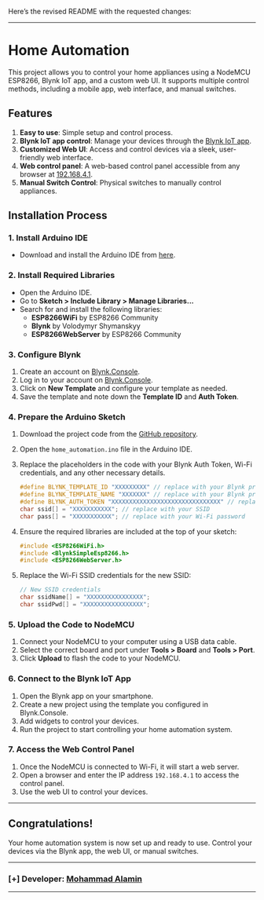 Here’s the revised README with the requested changes:

---

# Home Automation

This project allows you to control your home appliances using a NodeMCU ESP8266, Blynk IoT app, and a custom web UI. It supports multiple control methods, including a mobile app, web interface, and manual switches.

## Features

1. **Easy to use**: Simple setup and control process.
2. **Blynk IoT app control**: Manage your devices through the [Blynk IoT app](https://play.google.com/store/apps/details?id=cloud.blynk&hl=en).
3. **Customized Web UI**: Access and control devices via a sleek, user-friendly web interface.
4. **Web control panel**: A web-based control panel accessible from any browser at [192.168.4.1](http://192.168.4.1/).
5. **Manual Switch Control**: Physical switches to manually control appliances.

## Installation Process

### 1. Install Arduino IDE

- Download and install the Arduino IDE from [here](https://www.arduino.cc/en/software).

### 2. Install Required Libraries

- Open the Arduino IDE.
- Go to **Sketch > Include Library > Manage Libraries...**
- Search for and install the following libraries:
  - **ESP8266WiFi** by ESP8266 Community
  - **Blynk** by Volodymyr Shymanskyy
  - **ESP8266WebServer** by ESP8266 Community

### 3. Configure Blynk

1. Create an account on [Blynk.Console](https://blynk.cloud/dashboard/register).
2. Log in to your account on [Blynk.Console](https://blynk.cloud/dashboard/login).
3. Click on **New Template** and configure your template as needed.
4. Save the template and note down the **Template ID** and **Auth Token**.

### 4. Prepare the Arduino Sketch

1. Download the project code from the [GitHub repository](https://github.com/anbuinfosec/home-automation/blob/main/home_automation.ino).
2. Open the `home_automation.ino` file in the Arduino IDE.
3. Replace the placeholders in the code with your Blynk Auth Token, Wi-Fi credentials, and any other necessary details.

   ```cpp
   #define BLYNK_TEMPLATE_ID "XXXXXXXXX" // replace with your Blynk project template ID
   #define BLYNK_TEMPLATE_NAME "XXXXXXX" // replace with your Blynk project name
   #define BLYNK_AUTH_TOKEN "XXXXXXXXXXXXXXXXXXXXXXXXXXXXXXX" // replace with your Blynk project auth token
   char ssid[] = "XXXXXXXXXXX"; // replace with your SSID
   char pass[] = "XXXXXXXXXXX"; // replace with your Wi-Fi password
   ```

4. Ensure the required libraries are included at the top of your sketch:

   ```cpp
   #include <ESP8266WiFi.h>
   #include <BlynkSimpleEsp8266.h>
   #include <ESP8266WebServer.h>
   ```

5. Replace the Wi-Fi SSID credentials for the new SSID:

   ```cpp
   // New SSID credentials
   char ssidName[] = "XXXXXXXXXXXXXXXX";
   char ssidPwd[] = "XXXXXXXXXXXXXXXXX";
   ```

### 5. Upload the Code to NodeMCU

1. Connect your NodeMCU to your computer using a USB data cable.
2. Select the correct board and port under **Tools > Board** and **Tools > Port**.
3. Click **Upload** to flash the code to your NodeMCU.

### 6. Connect to the Blynk IoT App

1. Open the Blynk app on your smartphone.
2. Create a new project using the template you configured in Blynk.Console.
3. Add widgets to control your devices.
4. Run the project to start controlling your home automation system.

### 7. Access the Web Control Panel

1. Once the NodeMCU is connected to Wi-Fi, it will start a web server.
2. Open a browser and enter the IP address `192.168.4.1` to access the control panel.
3. Use the web UI to control your devices.

---

## Congratulations!

Your home automation system is now set up and ready to use. Control your devices via the Blynk app, the web UI, or manual switches.

---

### [+] Developer: [Mohammad Alamin](https://anbusec.xyz)

---
